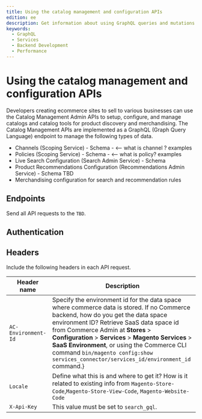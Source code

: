 ```yaml
---
title: Using the catalog management and configuration APIs
edition: ee
description: Get information about using GraphQL queries and mutations to manage channels, policies, and configuration for search and recommendations capabilities.
keywords:
  - GraphQL
  - Services
  - Backend Development
  - Performance
---
```


# Using the catalog management and configuration APIs

Developers creating ecommerce sites to sell to various businesses can use the Catalog Management Admin APIs to setup, configure, and manage catalogs and catalog tools for product discovery and merchandising. The Catalog Management APIs are implemented as a GraphQL (Graph Query Language) endpoint to manage the following types of data.

- Channels (Scoping Service) - Schema - <-- what is channel ? examples
- Policies (Scoping Service) - Schema - <-- what is policy? examples
- Live Search Configuration (Search Admin Service) - Schema
- Product Recommendations Configuration (Recommendations Admin Service) - Schema TBD
- Merchandising configuration for search and recommendation rules

## Endpoints

Send all API requests to the `TBD`.

## Authentication

## Headers

Include the following headers in each API request.

<!--Requires update for CCDM context-->

Header name| Description
--- | ---
`AC-Environment-Id` |  Specify the environment id for the data space where commerce data is stored. If no Commerce backend, how do you get the data space environment ID? Retrieve SaaS data space id from Commerce Admin at **Stores** > **Configuration** > **Services** > **Magento Services** > **SaaS Environment**, or using the Commerce CLI command `bin/magento config:show services_connector/services_id/environment_id` command.}
`Locale` | Define what this is and where to get it? How is it related to existing info from `Magento-Store-Code`,`Magento-Store-View-Code`, `Magento-Website-Code`
`X-Api-Key` | This value must be set to `search_gql`.
